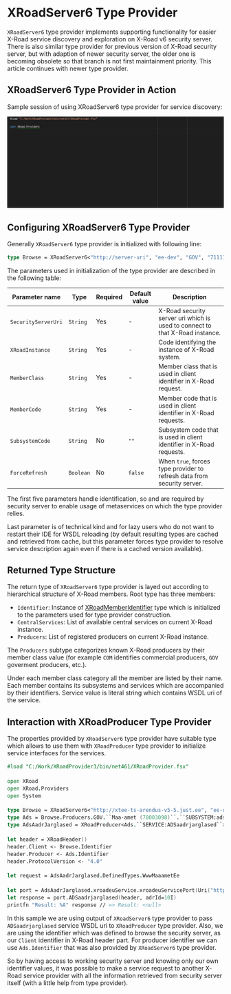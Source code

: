 # XRoadServer6 Type Provider #

`XRoadServer6` type provider implements supporting functionality for easier X-Road
service discovery and exploration on X-Road v6 security server. There is also
similar type provider for previous version of X-Road security server, but with
adaption of newer security server, the older one is becoming obsolete so that
branch is not first maintainment priority. This article continues with newer
type provider.


## XRoadServer6 Type Provider in Action ##

Sample session of using XRoadServer6 type provider for service discovery:

![XRoadServer6](../../images/XRoadServer6.gif)


## Configuring XRoadServer6 Type Provider ##

Generally `XRoadServer6` type provider is initialized with following line:

```fsharp
type Browse = XRoadServer6<"http://server-uri", "ee-dev", "GOV", "71111111", "generic-consumer">
```

The parameters used in initialization of the type provider are described in the
following table:

| Parameter name | Type | Required | Default value | Description |
|----------------|------|----------|---------------|-------------|
| `SecurityServerUri` | `String` | Yes | - | X-Road security server uri which is used to connect to that X-Road instance. |
| `XRoadInstance` | `String` | Yes | - | Code identifying the instance of X-Road system. |
| `MemberClass` | `String` | Yes | - | Member class that is used in client identifier in X-Road request. |
| `MemberCode` | `String` | Yes | - | Member code that is used in client identifier in X-Road requests. |
| `SubsystemCode` | `String` | No | `""` | Subsystem code that is used in client identifier in X-Road requests. |
| `ForceRefresh` | `Boolean` | No | `false` | When `true`, forces type provider to refresh data from security server. |

The first five parameters handle identification, so and are required by security
server to enable usage of metaservices on which the type provider relies.

Last parameter is of technical kind and for lazy users who do not want to restart
their IDE for WSDL reloading (by default resulting types are cached and retrieved
from cache, but this parameter forces type provider to resolve service description
again even if there is a cached version available).


## Returned Type Structure ##

The return type of `XRoadServer6` type provider is layed out according to hierarchical structure of X-Road
members. Root type has three members:

* `Identifier`: Instance of [XRoadMemberIdentifier](xref:XRoad.XRoadMemberIdentifier) type which is initialized
  to the parameters used for type provider construction.
* `CentralServices`: List of available central services on current X-Road instance.
* `Producers`: List of registered producers on current X-Road instance.

The `Producers` subtype categorizes known X-Road producers by their member class value (for example `COM`
identifies commercial producers, `GOV` goverment producers, etc.).

Under each member class category all the member are listed by their name. Each member contains its
subsystems and services which are accompanied by their identifiers. Service value is literal string
which contains WSDL uri of the service.


## Interaction with XRoadProducer Type Provider ##

The properties provided by `XRoadServer6` type provider have suitable type which allows to use them
with `XRoadProducer` type provider to initialize service interfaces for the services.

```fsharp
#load "C:/Work/XRoadProvider3/bin/net461/XRoadProvider.fsx"

open XRoad
open XRoad.Providers
open System

type Browse = XRoadServer6<"http://xtee-ts-arendus-v5-5.just.ee", "ee-dev", "GOV", "70000310", "generic-consumer">
type Ads = Browse.Producers.GOV.``Maa-amet (70003098)``.``SUBSYSTEM:ads``
type AdsAadrJarglased = XRoadProducer<Ads.``SERVICE:ADSaadrjarglased``>

let header = XRoadHeader()
header.Client <- Browse.Identifier
header.Producer <- Ads.Identifier
header.ProtocolVersion <- "4.0"

let request = AdsAadrJarglased.DefinedTypes.WwwMaaametEe

let port = AdsAadrJarglased.xroadeuService.xroadeuServicePort(Uri("http://xtee-ts-arendus-v5-5.just.ee"))
let response = port.ADSaadrjarglased(header, adrId=10I)
printfn "Result: %A" response // => Result: <null>
```

In this sample we are using output of `XRoadServer6` type provider to pass `ADSaadrjarglased` service
WSDL uri to `XRoadProducer` type provider. Also, we are using the identifier which was defined to
browse the security server, as our `Client` identifier in X-Road header part. For producer identifier
we can use `Ads.Identifier` that was also provided by `XRoadServer6` type provider.

So by having access to working security server and knowing only our own identifier values, it was possible to
make a service request to another X-Road service provider with all the information retrieved from
security server itself (with a little help from type provider).

